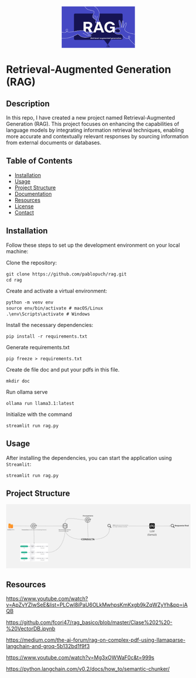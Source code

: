 <!-- Logo o imagen del proyecto -->
<p align="center">
  <img src="resources\img_rag.png" alt="Logo del Proyecto" width="200">
</p>

# Retrieval-Augmented Generation (RAG)

## Description

In this repo, I have created a new project named Retrieval-Augmented Generation (RAG). This project focuses on enhancing the capabilities of language models by integrating information retrieval techniques, enabling more accurate and contextually relevant responses by sourcing information from external documents or databases.

## Table of Contents

- [Installation](#installation)
- [Usage](#usage)
- [Project Structure](#project-structure)
- [Documentation](#documentation)
- [Resources](#Resources)
- [License](#license)
- [Contact](#contact)

## Installation

Follow these steps to set up the development environment on your local machine:

  Clone the repository:

    git clone https://github.com/pablopuch/rag.git
    cd rag


  Create and activate a virtual environment:

    python -m venv env
    source env/bin/activate # macOS/Linux
    .\env\Scripts\activate # Windows


  Install the necessary dependencies:
  
    pip install -r requirements.txt


  Generate requirements.txt
  
    pip freeze > requirements.txt

  Create de file doc and put your pdfs in this file.

    mkdir doc

  Run ollama serve

    ollama run llama3.1:latest

  Initialize with the command

    streamlit run rag.py

    

## Usage

After installing the dependencies, you can start the application using `Streamlit`:

    streamlit run rag.py


## Project Structure

<p align="center">
  <img src="resources\scheme.jpg" alt="Logo del Proyecto" width="800">
</p>



## Resources

https://www.youtube.com/watch?v=ApZvYZIwSeE&list=PLCwl8iPaU6OLkMwhpsKmKxgb9kZqWZyYh&pp=iAQB

https://github.com/fcori47/rag_basico/blob/master/Clase%202%20-%20VectorDB.ipynb

https://medium.com/the-ai-forum/rag-on-complex-pdf-using-llamaparse-langchain-and-groq-5b132bd1f9f3

https://www.youtube.com/watch?v=Mg3xOWWaF0c&t=999s

https://python.langchain.com/v0.2/docs/how_to/semantic-chunker/
